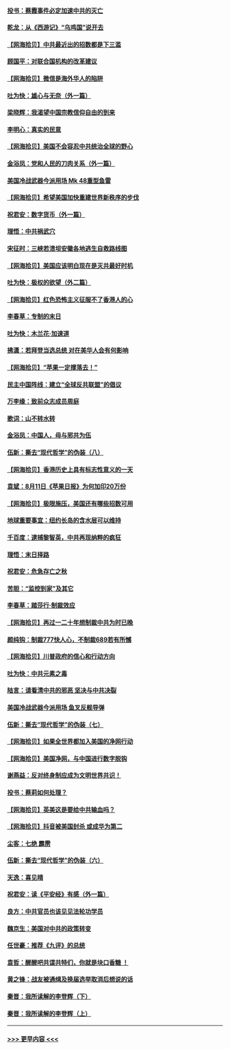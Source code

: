 #### [投书：蔡霞事件必定加速中共的灭亡](../pages/nsc993/n12341881.md?t=08191703) 
#### [乾龙：从《西游记》“乌鸡国”说开去](../pages/nsc993/n12341690.md?t=08191703) 
#### [【网海拾贝】中共最近出的招数都是下三滥](../pages/nsc993/n12341593.md?t=08191703) 
#### [顾国平：对联合国机构的改革建议](../pages/nsc993/n12339928.md?t=08191703) 
#### [【网海拾贝】微信是海外华人的陷阱](../pages/nsc993/n12338868.md?t=08191703) 
#### [吐为快：雄心与无奈（外一篇）](../pages/nsc993/n12338132.md?t=08191703) 
#### [梁晓辉：我渴望中国宗教信仰自由的到来](../pages/nsc993/n12336657.md?t=08191703) 
#### [李明心：真实的民意](../pages/nsc993/n12336089.md?t=08191703) 
#### [【网海拾贝】美国不会容忍中共统治全球的野心](../pages/nsc993/n12336063.md?t=08191703) 
#### [金浴凤：党和人民的刀肉关系（外一篇）](../pages/nsc993/n12335834.md?t=08191703) 
#### [美国冷战武器今派用场 Mk 48重型鱼雷](../pages/nsc993/n12335354.md?t=08191703) 
#### [【网海拾贝】希望美国加快重建世界新秩序的步伐](../pages/nsc993/n12334224.md?t=08191703) 
#### [祝君安：数字货币（外一篇）](../pages/nsc993/n12334186.md?t=08191703) 
#### [理悟：中共祸武穴](../pages/nsc993/n12333962.md?t=08191703) 
#### [宋征时：三峡若溃坝安徽各地逃生自救路线图](../pages/nsc993/n12332450.md?t=08191703) 
#### [【网海拾贝】美国应该明白现在是灭共最好时机](../pages/nsc993/n12332313.md?t=08191703) 
#### [吐为快：极权的欲望（外二篇）](../pages/nsc993/n12332089.md?t=08191703) 
#### [【网海拾贝】红色恐怖主义征服不了香港人的心](../pages/nsc993/n12329296.md?t=08191703) 
#### [李春草：专制的末日](../pages/nsc993/n12329079.md?t=08191703) 
#### [吐为快：木兰花‧加速道](../pages/nsc993/n12327366.md?t=08191703) 
#### [拂潇：若拜登当选总统 对在美华人会有何影响](../pages/nsc993/n12295996.md?t=08191703) 
#### [【网海拾贝】“苹果一定撑落去！”](../pages/nsc993/n12326784.md?t=08191703) 
#### [民主中国阵线：建立“全球反共联盟”的倡议](../pages/nsc993/n12324177.md?t=08191703) 
#### [万李缘：致前众志成员周庭](../pages/nsc993/n12324635.md?t=08191703) 
#### [歌词：山不转水转](../pages/nsc993/n12324599.md?t=08191703) 
#### [金浴凤：中国人，毋与邪共为伍](../pages/nsc993/n12324257.md?t=08191703) 
#### [伍新：撕去“现代哲学”的伪装（八）](../pages/nsc993/n12324188.md?t=08191703) 
#### [【网海拾贝】香港历史上具有标志性意义的一天](../pages/nsc993/n12324021.md?t=08191703) 
#### [袁斌：8月11日《苹果日报》为何加印20万份](../pages/nsc993/n12323955.md?t=08191703) 
#### [【网海拾贝】极限施压，美国还有哪些招数可用](../pages/nsc993/n12322512.md?t=08191703) 
#### [地球重要事宜：纽约长岛的含水层可以维持](../pages/nsc993/n12321844.md?t=08191703) 
#### [千百度：逮捕黎智英，中共再现纳粹的疯狂](../pages/nsc993/n12321777.md?t=08191703) 
#### [理悟：末日择路](../pages/nsc993/n12320812.md?t=08191703) 
#### [祝君安：危急存亡之秋](../pages/nsc993/n12320795.md?t=08191703) 
#### [苦胆：“监控到家”及其它](../pages/nsc993/n12320751.md?t=08191703) 
#### [李春草：踏莎行·制裁效应](../pages/nsc993/n12318290.md?t=08191703) 
#### [【网海拾贝】再过一二十年想制裁中共为时已晚](../pages/nsc993/n12318195.md?t=08191703) 
#### [颜纯钩：制裁777快人心，不制裁689若有所憾](../pages/nsc993/n12316912.md?t=08191703) 
#### [【网海拾贝】川普政府的信心和行动方向](../pages/nsc993/n12316673.md?t=08191703) 
#### [吐为快：中共元素之毒](../pages/nsc993/n12316547.md?t=08191703) 
#### [陆言：请看清中共的邪恶 坚决与中共决裂](../pages/nsc993/n12315784.md?t=08191703) 
#### [美国冷战武器今派用场 鱼叉反舰导弹](../pages/nsc993/n12316258.md?t=08191703) 
#### [伍新：撕去“现代哲学”的伪装（七）](../pages/nsc993/n12315846.md?t=08191703) 
#### [【网海拾贝】如果全世界都加入美国的净网行动](../pages/nsc993/n12315588.md?t=08191703) 
#### [【网海拾贝】美国净网，与中国进行数字脱钩](../pages/nsc993/n12312813.md?t=08191703) 
#### [谢燕益：反对终身制应成为文明世界共识！](../pages/nsc993/n12310465.md?t=08191703) 
#### [投书：蔡莉如何处理？](../pages/nsc993/n12310224.md?t=08191703) 
#### [【网海拾贝】英美这是要给中共输血吗？](../pages/nsc993/n12307646.md?t=08191703) 
#### [【网海拾贝】抖音被美国封杀 或成华为第二](../pages/nsc993/n12305277.md?t=08191703) 
#### [尘客：七绝 霹雳](../pages/nsc993/n12304053.md?t=08191703) 
#### [伍新：撕去“现代哲学”的伪装（六）](../pages/nsc993/n12303243.md?t=08191703) 
#### [天逸：喜见晴](../pages/nsc993/n12303226.md?t=08191703) 
#### [祝君安：读《平安经》有感（外一篇）](../pages/nsc993/n12303170.md?t=08191703) 
#### [良方：中共官员也该见见法轮功学员](../pages/nsc993/n12302985.md?t=08191703) 
#### [魏京生：美国对中共的政策转变](../pages/nsc993/n12302929.md?t=08191703) 
#### [任世豪：推荐《九评》的总统](../pages/nsc993/n12302838.md?t=08191703) 
#### [袁哲：醒醒吧共谍共特们，你就是块口香糖 ！](../pages/nsc993/n12302678.md?t=08191703) 
#### [黄之锋：战友被通缉及换届选举取消后想说的话](../pages/nsc993/n12302681.md?t=08191703) 
#### [秦晋：我所读解的李登辉（下）](../pages/nsc993/n12302171.md?t=08191703) 
#### [秦晋：我所读解的李登辉（上）](../pages/nsc993/n12301979.md?t=08191703) 

----
#### [ >>> 更早内容 <<< ](../indexes/nsc993-earlier.md)
